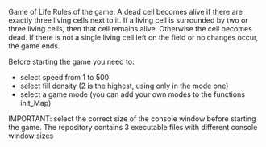 Game of Life
Rules of the game:
A dead cell becomes alive if there are exactly three living cells next to it.
If a living cell is surrounded by two or three living cells, then that cell remains alive.
Otherwise the cell becomes dead.
If there is not a single living cell left on the field or no changes occur, the game ends.

Before starting the game you need to:
- select speed from 1 to 500
- select fill density (2 is the highest, using only in the mode one)
- select a game mode (you can add your own modes to the functions init_Map)

IMPORTANT: select the correct size of the console window before starting the game.
The repository contains 3 executable files with different console window sizes
